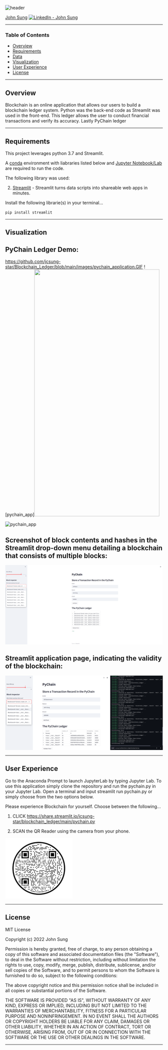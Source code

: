 ![header](https://capsule-render.vercel.app/api?type=waving&color=gradient&width=1000&height=200&section=header&text=Blockchain%20Ledger%20&fontSize=30&fontColor=black)

<!-- header is made with: https://github.com/kyechan99/capsule-render -->

[John Sung](https://linkedin.com/in/john-sung-3675569) [<img src="https://cdn2.auth0.com/docs/media/connections/linkedin.png" alt="LinkedIn -  John Sung" width=15/>](https://linkedin.com/in/john-sung-3675569/)
                                 

---

### Table of Contents

* [Overview](#overview)
* [Requirements](#requirements)
* [Data](#data)
* [Visualization](#visualization)
* [User Experience](#user-experience)
* [License](#license)  

---

## Overview

Blockchain is an online application that allows our users to build a blockchain ledger system. Python was the back-end code as Streamlit was used in the front-end. This ledger allows the user to conduct financial transactions and verify its accuracy. Lastly PyChain ledger

---

## Requirements


This project leverages python 3.7 and Streamlit.

A [conda](https://docs.conda.io/en/latest/) environment with liabraries listed below and [Jupyter Notebook/Lab](https://jupyter.org/) are required to run the code.

The following library was used:

2. [Streamlit](https://streamlit.io/) - Streamlit turns data scripts into shareable web apps in minutes.


Install the following librarie(s) in your terminal...

    pip install streamlit
 
---

## Visualization

## PyChain Ledger Demo:
https://github.com/jcsung-star/Blockchain_Ledger/blob/main/images/pychain_application.GIF
![pychain_app]<img src="https://github.com/jcsung-star/Blockchain_Ledger/blob/main/images/pychain_application.GIF" width="400" height="790">

![pychain_app](images/pychain_application.GIF)

## Screenshot of block contents and hashes in the Streamlit drop-down menu detailing a blockchain that consists of multiple blocks:
![block_inspector](images/block_inspector.PNG)

## Streamlit application page, indicating the validity of the blockchain:
![blockchain_is_valid](images/validate_blockchain.PNG)

---

## User Experience

Go to the Anaconda Prompt to launch JupyterLab by typing Jupyter Lab. To use this application simply clone the repository and run the pychain.py in your Jupyter Lab. Open a terminal and input streamlit run pychain.py or simply choose from the two options below.

Please experience Blockchain for yourself. Choose between the following... 

1) CLICK https://share.streamlit.io/jcsung-star/blockchain_ledger/main/pychain.py

2) SCAN the QR Reader using the camera from your phone. 

![QR_Code](images/qr_code.PNG)


---

## License

MIT License

Copyright (c) 2022 John Sung

Permission is hereby granted, free of charge, to any person obtaining a copy
of this software and associated documentation files (the "Software"), to deal
in the Software without restriction, including without limitation the rights
to use, copy, modify, merge, publish, distribute, sublicense, and/or sell
copies of the Software, and to permit persons to whom the Software is
furnished to do so, subject to the following conditions:

The above copyright notice and this permission notice shall be included in all
copies or substantial portions of the Software.

THE SOFTWARE IS PROVIDED "AS IS", WITHOUT WARRANTY OF ANY KIND, EXPRESS OR
IMPLIED, INCLUDING BUT NOT LIMITED TO THE WARRANTIES OF MERCHANTABILITY,
FITNESS FOR A PARTICULAR PURPOSE AND NONINFRINGEMENT. IN NO EVENT SHALL THE
AUTHORS OR COPYRIGHT HOLDERS BE LIABLE FOR ANY CLAIM, DAMAGES OR OTHER
LIABILITY, WHETHER IN AN ACTION OF CONTRACT, TORT OR OTHERWISE, ARISING FROM,
OUT OF OR IN CONNECTION WITH THE SOFTWARE OR THE USE OR OTHER DEALINGS IN THE
SOFTWARE.

---

